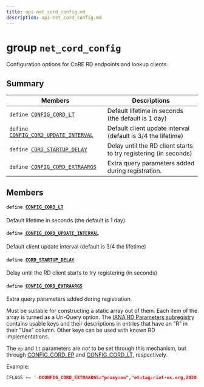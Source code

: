 ```yaml
---
title: api-net_cord_config.md
description: api-net_cord_config.md
---
```

# group `net_cord_config` 

Configuration options for CoRE RD endpoints and lookup clients.

## Summary

 Members                        | Descriptions                                
--------------------------------|---------------------------------------------
`define `[`CONFIG_CORD_LT`](#group__net__cord__config_1ga2900835016f353280a366e470efd90dd)            | Default lifetime in seconds (the default is 1 day)
`define `[`CONFIG_CORD_UPDATE_INTERVAL`](#group__net__cord__config_1ga0ae8f68af56e8322d1d10e98cb940cc0)            | Default client update interval (default is 3/4 the lifetime)
`define `[`CORD_STARTUP_DELAY`](#group__net__cord__config_1ga6165c00520a510d634f20fc0eb2ec850)            | Delay until the RD client starts to try registering (in seconds)
`define `[`CONFIG_CORD_EXTRAARGS`](#group__net__cord__config_1ga8771a7958ddd659eb98a03be69155308)            | Extra query parameters added during registration.

## Members

#### `define `[`CONFIG_CORD_LT`](#group__net__cord__config_1ga2900835016f353280a366e470efd90dd) 

Default lifetime in seconds (the default is 1 day)

#### `define `[`CONFIG_CORD_UPDATE_INTERVAL`](#group__net__cord__config_1ga0ae8f68af56e8322d1d10e98cb940cc0) 

Default client update interval (default is 3/4 the lifetime)

#### `define `[`CORD_STARTUP_DELAY`](#group__net__cord__config_1ga6165c00520a510d634f20fc0eb2ec850) 

Delay until the RD client starts to try registering (in seconds)

#### `define `[`CONFIG_CORD_EXTRAARGS`](#group__net__cord__config_1ga8771a7958ddd659eb98a03be69155308) 

Extra query parameters added during registration.

Must be suitable for constructing a static array out of them. Each item of the array is turned as a Uri-Query option. The [IANA RD Parameters subregistry](https://www.iana.org/assignments/core-parameters/core-parameters.xhtml#rd-parameters) contains usable keys and their descriptions in entries that have an "R" in their "Use" column. Other keys can be used with known RD implementations.

The `ep` and `lt` parameters are *not* to be set through this mechanism, but through [CONFIG_CORD_EP](./doc/starlight-docs/src/content/docs/apidoc/api-undefined.md#group__net__cord__config_1ga9ede3f5ba87ac976e0b440e90a06ff7e) and [CONFIG_CORD_LT](./doc/starlight-docs/src/content/docs/apidoc/api-undefined.md#group__net__cord__config_1ga2900835016f353280a366e470efd90dd), respectively.

Example:

```cpp
CFLAGS += '-DCONFIG_CORD_EXTRAARGS="proxy=on","et=tag:riot-os.org,2020:board"'
```

